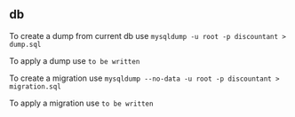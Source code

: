 ## db

To create a dump from current db use `mysqldump -u root -p discountant > dump.sql`

To apply a dump use `to be written`

To create a migration use `mysqldump --no-data -u root -p discountant > migration.sql`

To apply a migration use `to be written`


